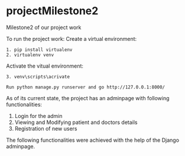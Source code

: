 # projectMilestone2
Milestone2 of our project work

To run the project work:
  Create a virtual environment:
    
    1. pip install virtualenv
    2. virtualenv venv
    
  Activate the vitual environment:
    
    3. venv\scripts\acrivate
    
    Run python manage.py runserver and go http://127.0.0.1:8000/
  
As of its current state, the project has an adminpage with following functionalities:
  1. Login for the admin
  2. Viewing and Modifying patient and doctors details
  3. Registration of new users
  
 The following functionalities were achieved with the help of the Django adminpage.
